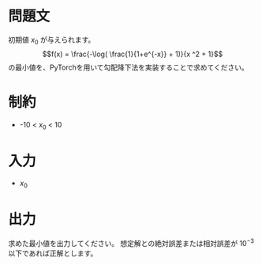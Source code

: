 # 問題文
初期値 $x_0$ が与えられます。
$$f(x) = \frac{-\log( \frac{1}{1+e^{-x}} + 1)}{x ^2 + 1}$$
の最小値を、PyTorchを用いて勾配降下法を実装することで求めてください。

# 制約
-  -10 < $x_0$ < 10

# 入力
-  $x_0$

# 出力
求めた最小値を出力してください。
想定解との絶対誤差または相対誤差が $10^{-3}$ 以下であれば正解とします。
